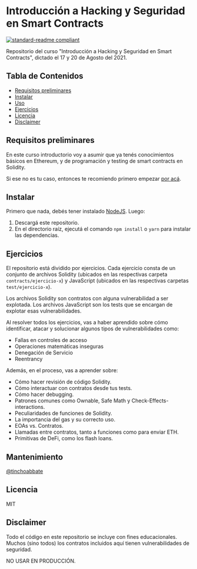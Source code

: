# Introducción a Hacking y Seguridad en Smart Contracts

[![standard-readme compliant](https://img.shields.io/badge/readme%20style-standard-brightgreen.svg?style=flat-square)](https://github.com/RichardLitt/standard-readme)

Repositorio del curso "Introducción a Hacking y Seguridad en Smart Contracts", dictado el 17 y 20 de Agosto del 2021.

## Tabla de Contenidos

- [Requisitos preliminares](#Requisitos-preliminares)
- [Instalar](#Instalar)
- [Uso](#Uso)
- [Ejercicios](#Ejercicios)
- [Licencia](#Licencia)
- [Disclaimer](#Disclaimer)

## Requisitos preliminares

En este curso introductorio voy a asumir que ya tenés conocimientos básicos en Ethereum, y de programación y testing de smart contracts en Solidity.

Si ese no es tu caso, entonces te recomiendo primero empezar [por acá](https://intro-ethereum.marto.lol/).

## Instalar

Primero que nada, debés tener instalado [NodeJS](https://nodejs.org/en/). Luego:

1. Descargá este repositorio.
2. En el directorio raíz, ejecutá el comando `npm install` o `yarn` para instalar las dependencias.

## Ejercicios

El repositorio está dividido por ejercicios. Cada ejercicio consta de un conjunto de archivos Solidity (ubicados en las respectivas carpeta `contracts/ejercicio-x`) y JavaScript (ubicados en las respectivas carpetas `test/ejercicio-x`).

Los archivos Solidity son contratos con alguna vulnerabilidad a ser explotada. Los archivos JavaScript son los tests que se encargan de  explotar esas vulnerabilidades.

Al resolver todos los ejercicios, vas a haber aprendido sobre cómo identificar, atacar y solucionar algunos tipos de vulnerabilidades como:

- Fallas en controles de acceso
- Operaciones matemáticas inseguras
- Denegación de Servicio
- Reentrancy

Además, en el proceso, vas a aprender sobre:

- Cómo hacer revisión de código Solidity.
- Cómo interactuar con contratos desde tus tests.
- Cómo hacer debugging.
- Patrones comunes como Ownable, Safe Math y Check-Effects-interactions.
- Peculiaridades de funciones de Solidity.
- La importancia del gas y su correcto uso.
- EOAs vs. Contratos.
- Llamadas entre contratos, tanto a funciones como para enviar ETH.
- Primitivas de DeFi, como los flash loans.

## Mantenimiento

[@tinchoabbate](github.com/tinchoabbate)

## Licencia

MIT

## Disclaimer

Todo el código en este repositorio se incluye con fines educacionales. Muchos (sino todos) los contratos incluidos aquí tienen vulnerabilidades de seguridad.

NO USAR EN PRODUCCIÓN.
